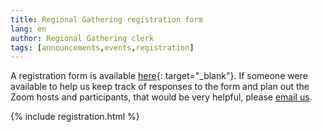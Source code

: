 ```yaml
---
title: Regional Gathering registration form
lang: en
author: Regional Gathering clerk
tags: [announcements,events,registration]
---
```

A registration form is available [here](https://forms.gle/v7ntj4iipz3BNfDf9){: target="_blank"}. If someone were available to help us keep track of responses to the form and plan out the Zoom hosts and participants, that would be very helpful, please [email us](/contact.html).

{% include registration.html %}
